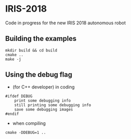 # IRIS-2018
Code in progress for the new IRIS 2018 autonomous robot

## Building the examples

```
mkdir build && cd build
cmake ..
make -j
```

## Using the debug flag

* (for C++ developer) in coding
```
#ifdef DEBUG
    print some debugging info
    still printing some debugging info
    save some debugging images
#endif
```

* when compiling
```
cmake -DDEBUG=1 ..
```
